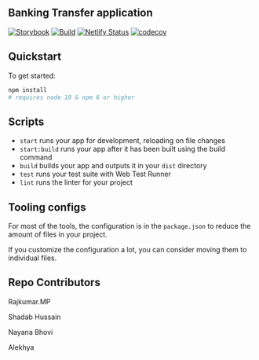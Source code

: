 ## Banking Transfer application

[![Storybook](https://cdn.jsdelivr.net/gh/storybookjs/brand@master/badge/badge-storybook.svg)](https://felearning-transfer-storybook.netlify.app) [![Build](https://github.com/Rajkumar-MP/FELearning-Transfer/actions/workflows/build.yml/badge.svg)](https://github.com/Rajkumar-MP/FELearning-Transfer/actions/workflows/build.yml) [![Netlify Status](https://api.netlify.com/api/v1/badges/34456a42-0b20-49ef-89c4-3624f7bcd76e/deploy-status)](https://app.netlify.com/sites/felearning-transfer/deploys) [![codecov](https://codecov.io/gh/Rajkumar-MP/FELearning-Transfer/branch/master/graph/badge.svg?token=126VZHIYB5)](https://codecov.io/gh/Rajkumar-MP/FELearning-Transfer)


## Quickstart

To get started:

```bash
npm install
# requires node 10 & npm 6 or higher
```

## Scripts

- `start` runs your app for development, reloading on file changes
- `start:build` runs your app after it has been built using the build command
- `build` builds your app and outputs it in your `dist` directory
- `test` runs your test suite with Web Test Runner
- `lint` runs the linter for your project

## Tooling configs

For most of the tools, the configuration is in the `package.json` to reduce the amount of files in your project.

If you customize the configuration a lot, you can consider moving them to individual files.

## Repo Contributors
Rajkumar.MP

Shadab Hussain

Nayana Bhovi

Alekhya

